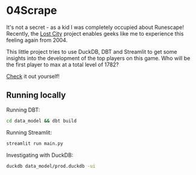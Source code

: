 # 04Scrape

It's not a secret - as a kid I was completely occupied about Runescape! Recently, the [Lost City](https://github.com/2004Scape/Server) project enables geeks like me to experience this feeling again from 2004.

This little project tries to use DuckDB, DBT and Streamlit to get some insights into the development of the top players on this game. Who will be the first player to max at a total level of 1782?

[Check](https://04scrape-jsbndpknzqumxj69s56rapp.streamlit.app/) it out yourself!

## Running locally

Running DBT:
```bash
cd data_model && dbt build
```

Running Streamlit:
```bash
streamlit run main.py
```

Investigating with DuckDB:
```bash
duckdb data_model/prod.duckdb -ui
```